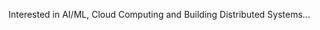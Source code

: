 Interested in AI/ML, Cloud Computing and Building Distributed Systems...

<!---
rsekhar-vai/rsekhar-vai is a ✨ special ✨ repository because its `README.md` (this file) appears on your GitHub profile.
You can click the Preview link to take a look at your changes.
--->

